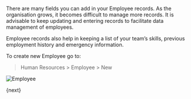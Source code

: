 There are many fields you can add in your Employee records. As the
organisation grows, it becomes difficult to manage more records. It is
advisable to keep updating and entering records to facilitate data management
of employees.

Employee records also help in keeping a list of your team’s skills, previous
employment history and emergency information.

To create new Employee go to:

> Human Resources > Employee > New

<img class="screenshot" alt="Employee" src="/assets/manual_erpnext_com/img/human-resources/employee.png">

{next}